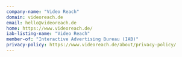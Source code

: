 ```yaml
---
company-name: "Video Reach"
domain: videoreach.de
email: hello@videoreach.de
home: https://www.videoreach.de/
iab-listing-name: "Video Reach"
member-of: "Interactive Advertising Bureau (IAB)"
privacy-policy: https://www.videoreach.de/about/privacy-policy/
---
```




